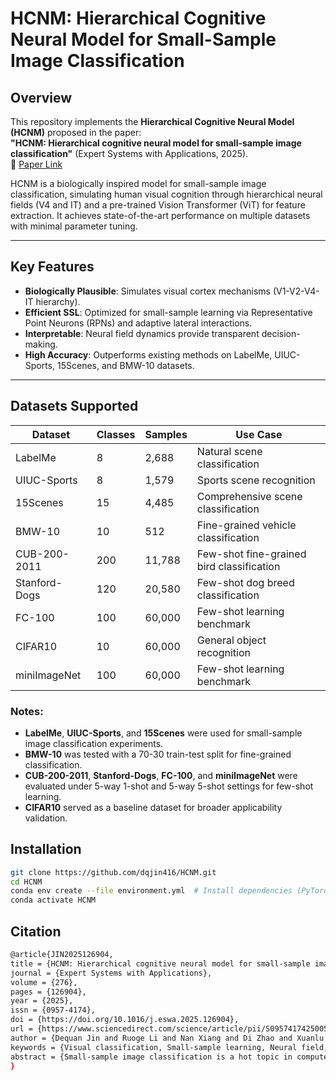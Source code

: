 # HCNM: Hierarchical Cognitive Neural Model for Small-Sample Image Classification

## Overview
This repository implements the **Hierarchical Cognitive Neural Model (HCNM)** proposed in the paper:  
**"HCNM: Hierarchical cognitive neural model for small-sample image classification"** (Expert Systems with Applications, 2025).  
📄 [Paper Link](https://www.sciencedirect.com/science/article/pii/S0957417425005263)

HCNM is a biologically inspired model for small-sample image classification, simulating human visual cognition through hierarchical neural fields (V4 and IT) and a pre-trained Vision Transformer (ViT) for feature extraction. It achieves state-of-the-art performance on multiple datasets with minimal parameter tuning.

---

## Key Features
- **Biologically Plausible**: Simulates visual cortex mechanisms (V1-V2-V4-IT hierarchy).  
- **Efficient SSL**: Optimized for small-sample learning via Representative Point Neurons (RPNs) and adaptive lateral interactions.  
- **Interpretable**: Neural field dynamics provide transparent decision-making.  
- **High Accuracy**: Outperforms existing methods on LabelMe, UIUC-Sports, 15Scenes, and BMW-10 datasets.

---

## Datasets Supported

| Dataset         | Classes | Samples   | Use Case                                  |
|-----------------|---------|-----------|-------------------------------------------|
| LabelMe         | 8       | 2,688     | Natural scene classification              |
| UIUC-Sports     | 8       | 1,579     | Sports scene recognition                  |
| 15Scenes        | 15      | 4,485     | Comprehensive scene classification       |
| BMW-10          | 10      | 512       | Fine-grained vehicle classification       |
| CUB-200-2011    | 200     | 11,788    | Few-shot fine-grained bird classification |
| Stanford-Dogs   | 120     | 20,580    | Few-shot dog breed classification         |
| FC-100          | 100     | 60,000    | Few-shot learning benchmark              |
| CIFAR10         | 10      | 60,000    | General object recognition               |
| miniImageNet    | 100     | 60,000    | Few-shot learning benchmark              |

### Notes:
- **LabelMe**, **UIUC-Sports**, and **15Scenes** were used for small-sample image classification experiments.  
- **BMW-10** was tested with a 70-30 train-test split for fine-grained classification.  
- **CUB-200-2011**, **Stanford-Dogs**, **FC-100**, and **miniImageNet** were evaluated under 5-way 1-shot and 5-way 5-shot settings for few-shot learning.  
- **CIFAR10** served as a baseline dataset for broader applicability validation.  

## Installation
```bash
git clone https://github.com/dqjin416/HCNM.git
cd HCNM
conda env create --file environment.yml  # Install dependencies (PyTorch, NumPy, SciPy)
conda activate HCNM
```

## Citation
```sh
@article{JIN2025126904,
title = {HCNM: Hierarchical cognitive neural model for small-sample image classification},
journal = {Expert Systems with Applications},
volume = {276},
pages = {126904},
year = {2025},
issn = {0957-4174},
doi = {https://doi.org/10.1016/j.eswa.2025.126904},
url = {https://www.sciencedirect.com/science/article/pii/S0957417425005263},
author = {Dequan Jin and Ruoge Li and Nan Xiang and Di Zhao and Xuanlu Xiang and Shihui Ying},
keywords = {Visual classification, Small-sample learning, Neural field, Hierarchical architecture},
abstract = {Small-sample image classification is a hot topic in computer vision. Despite the progress made by some deep neural networks in solving the small-sample learning problem, there remain challenges in learning efficiently and robustly. These challenges can affect the overall performance and effectiveness of the model. To address these issues, we propose a hierarchical cognitive neural model (HCNM) based on the simulation of visual cognition to construct the sparse structure of the neural model from the perspective of semi-supervised learning. We use a deep learning network for feature extraction and two coupled dynamic neural field equations to simulate the encoding and classification functions in visual image recognition and classification. The model simulates macroscopic neural activation in object recognition and identifies representative point neurons (RPNs) by evaluating the magnitude of lateral interactions within the V4 neural field on an adaptive cognitive scale. Our approach provides an efficient small-sample image classification algorithm that does not require complex parameter tuning and maintains biological plausibility and interpretability. Experimental results using four real-world image datasets demonstrate the superior performance of our model and method for small-sample image classification compared to other state-of-the-art research methods.}
}
```

